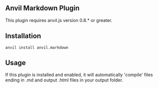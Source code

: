 ## Anvil Markdown Plugin

This plugin requires anvil.js version 0.8.* or greater.

## Installation

	anvil install anvil.markdown

## Usage

If this plugin is installed and enabled, it will automatically 'compile' files ending in .md and output .html files in your output folder.
